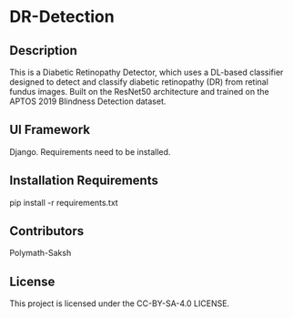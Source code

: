 # DR-Detection

## Description
This is a Diabetic Retinopathy Detector, which uses a DL-based classifier designed to detect and classify diabetic retinopathy (DR) from retinal fundus images. Built on the ResNet50 architecture and trained on the APTOS 2019 Blindness Detection dataset.

## UI Framework
Django. Requirements need to be installed.

## Installation Requirements
pip install -r requirements.txt

## Contributors
Polymath-Saksh

## License
This project is licensed under the CC-BY-SA-4.0 LICENSE.
